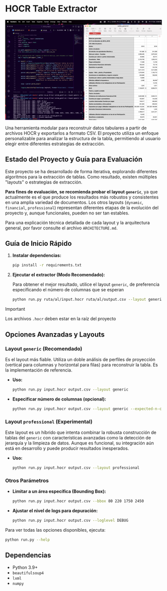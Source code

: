 # HOCR Table Extractor

<p align="center">
  <img src="images/app.png" alt="App UI" width="720">
</p>

Una herramienta modular para reconstruir datos tabulares a partir de archivos HOCR y exportarlos a formato CSV. El proyecto utiliza un enfoque personalizable para analizar la estructura de la tabla, permitiendo al usuario elegir entre diferentes estrategias de extracción.

## Estado del Proyecto y Guía para Evaluación

Este proyecto se ha desarrollado de forma iterativa, explorando diferentes algoritmos para la extracción de tablas. Como resultado, existen múltiples "layouts" o estrategias de extracción.

**Para fines de evaluación, se recomienda probar el layout `generic`**, ya que actualmente es el que produce los resultados más robustos y consistentes en una amplia variedad de documentos. Los otros layouts (`dynamic`, `financial`, `professional`) representan diferentes etapas de la evolución del proyecto y, aunque funcionales, pueden no ser tan estables.

Para una explicación técnica detallada de cada layout y la arquitectura general, por favor consulte el archivo `ARCHITECTURE.md`.

## Guía de Inicio Rápido

1.  **Instalar dependencias:**

    ```bash
    pip install -r requirements.txt
    ```

2.  **Ejecutar el extractor (Modo Recomendado):**

    Para obtener el mejor resultado, utilice el layout `generic`, de preferencia especificando el número de columnas que se esperan

    ```bash
    python run.py ruta/al/input.hocr ruta/al/output.csv --layout generic --expected-n-cols 4
    ```
> [!IMPORTANT]
> Los archivos `.hocr` deben estar en la raíz del proyecto

## Opciones Avanzadas y Layouts

### Layout `generic` (Recomendado)

Es el layout más fiable. Utiliza un doble análisis de perfiles de proyección (vertical para columnas y horizontal para filas) para reconstruir la tabla. Es la implementación de referencia.

-   **Uso:**
    ```bash
    python run.py input.hocr output.csv --layout generic
    ```
-   **Especificar número de columnas (opcional):**
    ```bash
    python run.py input.hocr output.csv --layout generic --expected-n-cols 4
    ```

### Layout `professional` (Experimental)

Este layout es un híbrido que intenta combinar la robusta construcción de tablas del `generic` con características avanzadas como la detección de jerarquía y la limpieza de datos. Aunque es funcional, su integración aún está en desarrollo y puede producir resultados inesperados.

-   **Uso:**
    ```bash
    python run.py input.hocr output.csv --layout professional
    ```

### Otros Parámetros

-   **Limitar a un área específica (Bounding Box):**

    ```bash
    python run.py input.hocr output.csv --bbox 80 220 1750 2450
    ```

-   **Ajustar el nivel de logs para depuración:**

    ```bash
    python run.py input.hocr output.csv --loglevel DEBUG
    ```

Para ver todas las opciones disponibles, ejecuta:

```bash
python run.py --help
```

## Dependencias

-   Python 3.9+
-   `beautifulsoup4`
-   `lxml`
-   `numpy`